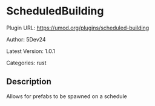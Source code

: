 # ScheduledBuilding

Plugin URL: https://umod.org/plugins/scheduled-building

Author: 5Dev24

Latest Version: 1.0.1

Categories: rust

## Description

Allows for prefabs to be spawned on a schedule
